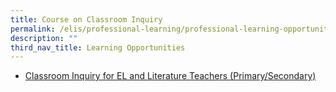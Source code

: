 ```yaml
---
title: Course on Classroom Inquiry
permalink: /elis/professional-learning/professional-learning-opportunities/classroom-inquiry-for-el-literature/
description: ""
third_nav_title: Learning Opportunities
---
```

*   [Classroom Inquiry for EL and Literature Teachers (Primary/Secondary)](/elis/professional-learning/professional-learning-opportunities/classroom-inquiry-for-el-literature/)